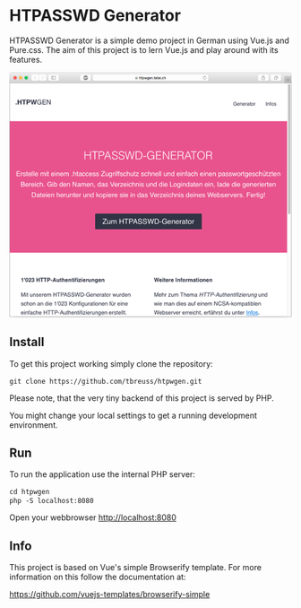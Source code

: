 # HTPASSWD Generator

HTPASSWD Generator is a simple demo project in German using Vue.js and Pure.css. The aim of this project 
is to lern Vue.js and play around with its features.

![Screenshot](static/img/screenshot.png)

## Install

To get this project working simply clone the repository:

    git clone https://github.com/tbreuss/htpwgen.git

Please note, that the very tiny backend of this project is served by PHP.

You might change your local settings to get a running development environment.

## Run

To run the application use the internal PHP server:

    cd htpwgen
    php -S localhost:8080
    
Open your webbrowser <http://localhost:8080>  

## Info 

This project is based on Vue's simple Browserify template. For more information on this follow the 
documentation at:

<https://github.com/vuejs-templates/browserify-simple>
